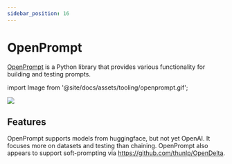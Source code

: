 ```yaml
---
sidebar_position: 16
---
```


# OpenPrompt

[OpenPrompt](https://thunlp.github.io/OpenPrompt/index.html) is a Python library
that provides various functionality for building and testing prompts.

import Image from '@site/docs/assets/tooling/openprompt.gif';

<div style={{textAlign: 'center'}}>
  <img src={Image} style={{width: "750px"}}/>
</div>

## Features

OpenPrompt supports models from huggingface, but not yet OpenAI. It focuses more
on datasets and testing than chaining. OpenPrompt also appears to support 
soft-prompting via https://github.com/thunlp/OpenDelta.